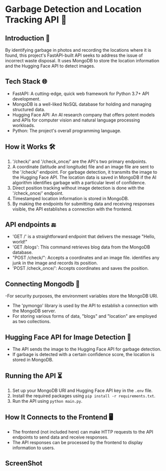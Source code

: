 # Garbage Detection and Location Tracking API 🔑
## Introduction 👀
By identifying garbage in photos and recording the locations where it is found, this project's FastAPI-built API seeks to address the issue of incorrect waste disposal. It uses MongoDB to store the location information and the Hugging Face API to detect images.
## Tech Stack 🌐
- FastAPI: A cutting-edge, quick web framework for Python 3.7+ API development.
- MongoDB is a well-liked NoSQL database for holding and managing structured data.
- Hugging Face API: An AI research company that offers potent models and APIs for computer vision and natural language processing workloads.
- Python: The project's overall programming language.
## How it Works 🛠️
1. '/check/' and '/check_once/' are the API's two primary endpoints.
2. A coordinate (latitude and longitude) file and an image file are sent to the '/check/' endpoint. For garbage detection, it transmits the image to the Hugging Face API. The location data is saved in MongoDB if the AI algorithm identifies garbage with a particular level of confidence.
3. Direct position tracking without image detection is done with the '/check_once/' endpoint.
4. Timestamped location information is stored in MongoDB.
5. By making the endpoints for submitting data and receiving responses visible, the API establishes a connection with the frontend.
## API endpoints 🔚
- 'GET /' is a straightforward endpoint that delivers the message "Hello, world!"
- 'GET /blogs': This command retrieves blog data from the MongoDB database.
- "POST /check/": Accepts a coordinates and an image file. identifies any junk in the image and records its position.
- 'POST /check_once/': Accepts coordinates and saves the position.
## Connecting Mongodb 🍃
-For security purposes, the environment variables store the MongoDB URI.
- The 'pymongo' library is used by the API to establish a connection with the MongoDB server.
- For storing various forms of data, "blogs" and "location" are employed as two collections.

## Hugging Face API for Image Detection 🔎
- The API sends the image to the Hugging Face API for garbage detection.
- If garbage is detected with a certain confidence score, the location is stored in MongoDB.

## Running the API ⏳
1. Set up your MongoDB URI and Hugging Face API key in the `.env` file.
2. Install the required packages using `pip install -r requirements.txt`.
3. Run the API using `python main.py`.

## How It Connects to the Frontend 🖥️
- The frontend (not included here) can make HTTP requests to the API endpoints to send data and receive responses.
- The API responses can be processed by the frontend to display information to users.

## ScreenShot



